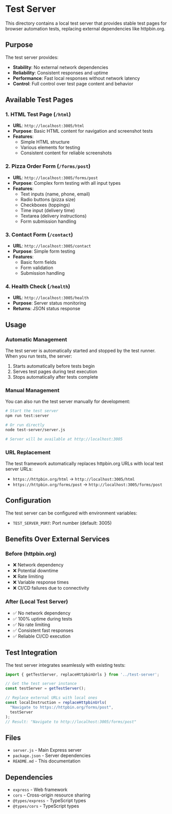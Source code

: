 # Test Server

This directory contains a local test server that provides stable test pages for browser automation tests, replacing external dependencies like httpbin.org.

## Purpose

The test server provides:
- **Stability**: No external network dependencies
- **Reliability**: Consistent responses and uptime
- **Performance**: Fast local responses without network latency
- **Control**: Full control over test page content and behavior

## Available Test Pages

### 1. HTML Test Page (`/html`)
- **URL**: `http://localhost:3005/html`
- **Purpose**: Basic HTML content for navigation and screenshot tests
- **Features**:
  - Simple HTML structure
  - Various elements for testing
  - Consistent content for reliable screenshots

### 2. Pizza Order Form (`/forms/post`)
- **URL**: `http://localhost:3005/forms/post`
- **Purpose**: Complex form testing with all input types
- **Features**:
  - Text inputs (name, phone, email)
  - Radio buttons (pizza size)
  - Checkboxes (toppings)
  - Time input (delivery time)
  - Textarea (delivery instructions)
  - Form submission handling

### 3. Contact Form (`/contact`)
- **URL**: `http://localhost:3005/contact`
- **Purpose**: Simple form testing
- **Features**:
  - Basic form fields
  - Form validation
  - Submission handling

### 4. Health Check (`/health`)
- **URL**: `http://localhost:3005/health`
- **Purpose**: Server status monitoring
- **Returns**: JSON status response

## Usage

### Automatic Management
The test server is automatically started and stopped by the test runner. When you run tests, the server:

1. Starts automatically before tests begin
2. Serves test pages during test execution
3. Stops automatically after tests complete

### Manual Management
You can also run the test server manually for development:

```bash
# Start the test server
npm run test:server

# Or run directly
node test-server/server.js

# Server will be available at http://localhost:3005
```

### URL Replacement
The test framework automatically replaces httpbin.org URLs with local test server URLs:

- `https://httpbin.org/html` → `http://localhost:3005/html`
- `https://httpbin.org/forms/post` → `http://localhost:3005/forms/post`

## Configuration

The test server can be configured with environment variables:

- `TEST_SERVER_PORT`: Port number (default: 3005)

## Benefits Over External Services

### Before (httpbin.org)
- ❌ Network dependency
- ❌ Potential downtime
- ❌ Rate limiting
- ❌ Variable response times
- ❌ CI/CD failures due to connectivity

### After (Local Test Server)
- ✅ No network dependency
- ✅ 100% uptime during tests
- ✅ No rate limiting
- ✅ Consistent fast responses
- ✅ Reliable CI/CD execution

## Test Integration

The test server integrates seamlessly with existing tests:

```typescript
import { getTestServer, replaceHttpbinUrls } from '../test-server';

// Get the test server instance
const testServer = getTestServer();

// Replace external URLs with local ones
const localInstruction = replaceHttpbinUrls(
  "Navigate to https://httpbin.org/forms/post",
  testServer
);
// Result: "Navigate to http://localhost:3005/forms/post"
```

## Files

- `server.js` - Main Express server
- `package.json` - Server dependencies
- `README.md` - This documentation

## Dependencies

- `express` - Web framework
- `cors` - Cross-origin resource sharing
- `@types/express` - TypeScript types
- `@types/cors` - TypeScript types
